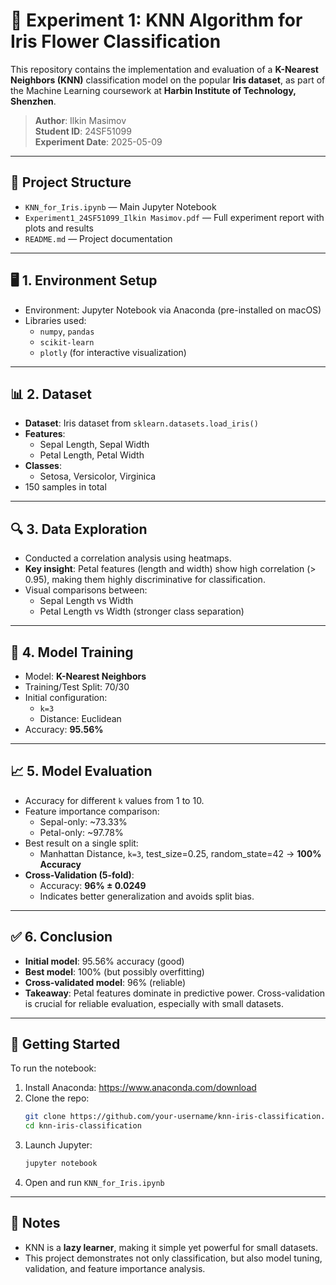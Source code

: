 # 🧪 Experiment 1: KNN Algorithm for Iris Flower Classification

This repository contains the implementation and evaluation of a **K-Nearest Neighbors (KNN)** classification model on the popular **Iris dataset**, as part of the Machine Learning coursework at **Harbin Institute of Technology, Shenzhen**.

> **Author**: Ilkin Masimov  
> **Student ID**: 24SF51099  
> **Experiment Date**: 2025-05-09

---

## 📁 Project Structure

- `KNN_for_Iris.ipynb` — Main Jupyter Notebook
- `Experiment1_24SF51099_Ilkin Masimov.pdf` — Full experiment report with plots and results
- `README.md` — Project documentation

---

## 🖥️ 1. Environment Setup

- Environment: Jupyter Notebook via Anaconda (pre-installed on macOS)
- Libraries used:
  - `numpy`, `pandas`
  - `scikit-learn`
  - `plotly` (for interactive visualization)

---

## 📊 2. Dataset

- **Dataset**: Iris dataset from `sklearn.datasets.load_iris()`
- **Features**:
  - Sepal Length, Sepal Width
  - Petal Length, Petal Width
- **Classes**:
  - Setosa, Versicolor, Virginica
- 150 samples in total

---

## 🔍 3. Data Exploration

- Conducted a correlation analysis using heatmaps.
- **Key insight**: Petal features (length and width) show high correlation (> 0.95), making them highly discriminative for classification.
- Visual comparisons between:
  - Sepal Length vs Width
  - Petal Length vs Width (stronger class separation)

---

## 🧠 4. Model Training

- Model: **K-Nearest Neighbors**
- Training/Test Split: 70/30
- Initial configuration:
  - `k=3`
  - Distance: Euclidean
- Accuracy: **95.56%**

---

## 📈 5. Model Evaluation

- Accuracy for different `k` values from 1 to 10.
- Feature importance comparison:
  - Sepal-only: ~73.33%
  - Petal-only: ~97.78%
- Best result on a single split:
  - Manhattan Distance, `k=3`, test_size=0.25, random_state=42 → **100% Accuracy**
- **Cross-Validation (5-fold)**:
  - Accuracy: **96% ± 0.0249**
  - Indicates better generalization and avoids split bias.

---

## ✅ 6. Conclusion

- **Initial model**: 95.56% accuracy (good)
- **Best model**: 100% (but possibly overfitting)
- **Cross-validated model**: 96% (reliable)
- **Takeaway**: Petal features dominate in predictive power. Cross-validation is crucial for reliable evaluation, especially with small datasets.

---

## 🚀 Getting Started

To run the notebook:

1. Install Anaconda: https://www.anaconda.com/download
2. Clone the repo:
   ```bash
   git clone https://github.com/your-username/knn-iris-classification.git
   cd knn-iris-classification
   ```
3. Launch Jupyter:
   ```bash
   jupyter notebook
   ```
4. Open and run `KNN_for_Iris.ipynb`

---

## 📌 Notes

- KNN is a **lazy learner**, making it simple yet powerful for small datasets.
- This project demonstrates not only classification, but also model tuning, validation, and feature importance analysis.
